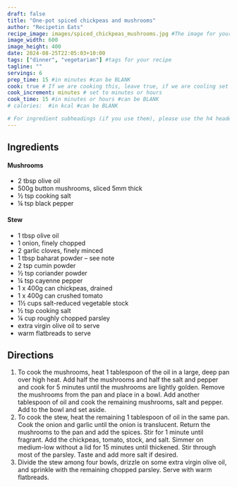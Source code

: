 ```yaml
---
draft: false
title: "One-pot spiced chickpeas and mushrooms"
author: "Recipetin Eats"
recipe_image: images/spiced_chickpeas_mushrooms.jpg #The image for your recipe
image_width: 600
image_height: 400
date: 2024-08-25T22:05:03+10:00
tags: ["dinner", "vegetarian"] #tags for your recipe
tagline: ""
servings: 6
prep_time: 15 #in minutes #can be BLANK
cook: true # If we are cooking this, leave true, if we are cooling set to false
cook_increment: minutes # set to minutes or hours
cook_time: 15 #in minutes or hours #can be BLANK
# calories:  #in kcal #can be BLANK

# For ingredient subheadings (if you use them), please use the h4 header.  For print view I have those elements targeted
---
```



## Ingredients

#### Mushrooms
- 2 tbsp olive oil
- 500g button mushrooms, sliced 5mm thick
- ½ tsp cooking salt
- ¼ tsp black pepper

#### Stew
- 1 tbsp olive oil
- 1 onion, finely chopped
- 2 garlic cloves, finely minced
- 1 tbsp baharat powder – see note
- 2 tsp cumin powder
- ½ tsp coriander powder
- ¼ tsp cayenne pepper
- 1 x 400g can chickpeas, drained
- 1 x 400g can crushed tomato
- 1½ cups salt-reduced vegetable stock
- ½ tsp cooking salt
- ¼ cup roughly chopped parsley
- extra virgin olive oil to serve
- warm flatbreads to serve

## Directions

1. To cook the mushrooms, heat 1 tablespoon of the oil in a large, deep pan over high heat. Add half the mushrooms and half the salt and pepper and cook for 5 minutes until the mushrooms are lightly golden. Remove the mushrooms from the pan and place in a bowl. Add another tablespoon of oil and cook the remaining mushrooms, salt and pepper. Add to the bowl and set aside.
2. To cook the stew, heat the remaining 1 tablespoon of oil in the same pan. Cook the onion and garlic until the onion is translucent. Return the mushrooms to the pan and add the spices. Stir for 1 minute until fragrant. Add the chickpeas, tomato, stock, and salt. Simmer on medium-low without a lid for 15 minutes until thickened. Stir through most of the parsley. Taste and add more salt if desired.
3. Divide the stew among four bowls, drizzle on some extra virgin olive oil, and sprinkle with the remaining chopped parsley. Serve with warm flatbreads.